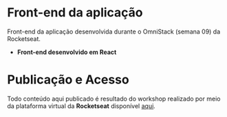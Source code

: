 # Front-end da aplicação

Front-end da aplicação desenvolvida durante o OmniStack (semana  09) da Rocketseat.

- **Front-end desenvolvido em React**



# Publicação e Acesso
Todo conteúdo aqui publicado é resultado do workshop realizado por meio da plataforma virtual  da **Rocketseat** disponível [aqui](https://rocketseat.com.br/week-9/aulas).


